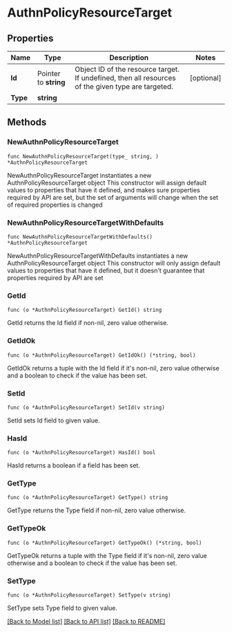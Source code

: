 # AuthnPolicyResourceTarget

## Properties

Name | Type | Description | Notes
------------ | ------------- | ------------- | -------------
**Id** | Pointer to **string** | Object ID of the resource target. If undefined, then all resources of the given type are targeted. | [optional] 
**Type** | **string** |  | 

## Methods

### NewAuthnPolicyResourceTarget

`func NewAuthnPolicyResourceTarget(type_ string, ) *AuthnPolicyResourceTarget`

NewAuthnPolicyResourceTarget instantiates a new AuthnPolicyResourceTarget object
This constructor will assign default values to properties that have it defined,
and makes sure properties required by API are set, but the set of arguments
will change when the set of required properties is changed

### NewAuthnPolicyResourceTargetWithDefaults

`func NewAuthnPolicyResourceTargetWithDefaults() *AuthnPolicyResourceTarget`

NewAuthnPolicyResourceTargetWithDefaults instantiates a new AuthnPolicyResourceTarget object
This constructor will only assign default values to properties that have it defined,
but it doesn't guarantee that properties required by API are set

### GetId

`func (o *AuthnPolicyResourceTarget) GetId() string`

GetId returns the Id field if non-nil, zero value otherwise.

### GetIdOk

`func (o *AuthnPolicyResourceTarget) GetIdOk() (*string, bool)`

GetIdOk returns a tuple with the Id field if it's non-nil, zero value otherwise
and a boolean to check if the value has been set.

### SetId

`func (o *AuthnPolicyResourceTarget) SetId(v string)`

SetId sets Id field to given value.

### HasId

`func (o *AuthnPolicyResourceTarget) HasId() bool`

HasId returns a boolean if a field has been set.

### GetType

`func (o *AuthnPolicyResourceTarget) GetType() string`

GetType returns the Type field if non-nil, zero value otherwise.

### GetTypeOk

`func (o *AuthnPolicyResourceTarget) GetTypeOk() (*string, bool)`

GetTypeOk returns a tuple with the Type field if it's non-nil, zero value otherwise
and a boolean to check if the value has been set.

### SetType

`func (o *AuthnPolicyResourceTarget) SetType(v string)`

SetType sets Type field to given value.



[[Back to Model list]](../README.md#documentation-for-models) [[Back to API list]](../README.md#documentation-for-api-endpoints) [[Back to README]](../README.md)


